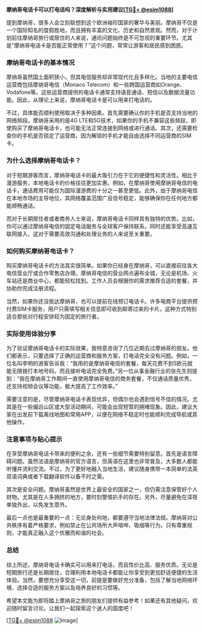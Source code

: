 **摩纳哥电话卡可以打电话吗？深度解析与实用建议[[TG💪+ @esim1088](https://t.me/s/esim1088)]**

提到摩纳哥，很多人会立刻联想到这个欧洲袖珍国家的奢华与美丽。摩纳哥不仅是一个国际知名的度假胜地，而且拥有丰富的文化、历史和自然景观。然而，对于计划前往摩纳哥旅行或居住的人来说，通讯问题始终是不可忽视的重要环节。尤其是“摩纳哥电话卡是否能正常使用？”这个问题，常常让游客和居民感到困惑。

### 摩纳哥电话卡的基本情况

摩纳哥虽然国土面积狭小，但其电信服务却非常现代化且多样化。当地的主要电信运营商包括摩纳哥电信（Monaco Telecom）和一些跨国运营商如Orange、Vodafone等。这些运营商提供的电话卡通常支持语音通话、短信以及数据流量功能。因此，从理论上来说，摩纳哥电话卡是可以用来打电话的。

不过，具体能否顺利使用取决于多种因素。首先需要确认你的手机是否支持当地的网络频段。摩纳哥采用的是4G LTE和5G技术，如果你的手机不兼容这些频段，即使购买了摩纳哥电话卡，也可能无法正常连接到网络或进行通话。其次，还需要检查你的手机是否锁定了运营商，因为解锁的手机才能自由选择不同运营商的SIM卡。

### 为什么选择摩纳哥电话卡？

对于短期游客而言，摩纳哥电话卡的最大吸引力在于它的便捷性和灵活性。相比于漫游服务，本地电话卡的价格往往更加实惠。例如，在摩纳哥使用摩纳哥电信的电话卡，通话费用可能仅为国际漫游费的十分之一甚至更低。此外，由于摩纳哥电信在本地市场的主导地位，其网络覆盖范围广且信号稳定，能够确保你在任何地方都能顺畅通话。

而对于长期居住者或者商务人士来说，摩纳哥电话卡同样具有独特的优势。比如，你可以通过摩纳哥电信的固定电话服务与全球客户保持联系，同时还能享受高速互联网接入，这对于需要高效沟通和处理业务的人来说至关重要。

### 如何购买摩纳哥电话卡？

购买摩纳哥电话卡的方法其实很简单。如果你已经身在摩纳哥，可以直接前往各大电信营业厅或合作零售店办理。摩纳哥电信的营业网点遍布全城，无论是机场、火车站还是商业中心，都能轻松找到。工作人员会根据你的需求推荐合适的套餐，并协助你完成注册流程。

当然，如果你还没抵达摩纳哥，也可以提前在线预订电话卡。许多电商平台提供预付费SIM卡服务，用户只需填写相关信息即可收到邮寄过来的卡片。这种方式特别适合那些对行程安排较为固定的旅行者。

### 实际使用体验分享

为了验证摩纳哥电话卡的实际效果，我特意咨询了几位近期去过摩纳哥的朋友。他们都表示，只要选择了正确的运营商和服务方案，打电话完全没有问题。例如，一位名叫李明的游客告诉我：“我用的是摩纳哥电信的套餐，每天花费不到5欧元就能无限拨打本地号码，而且接听电话完全免费。”另一位从事金融行业的张先生则提到：“我在摩纳哥工作期间一直使用摩纳哥电信的商务套餐，不仅通话质量优秀，还支持视频会议等功能，极大提高了工作效率。”

需要注意的是，尽管摩纳哥电话卡表现优异，但偶尔也会遇到信号不佳的情况。尤其是在一些偏远山区或大型活动期间，可能会出现短暂的拥堵现象。因此，建议大家在出发前下载离线地图和常用APP，以便在网络不稳定时也能顺利完成导航或其他操作。

### 注意事项与贴心提示

在享受摩纳哥电话卡带来的便利之余，还有一些细节需要特别留意。首先是语言障碍问题。虽然法语是摩纳哥的官方语言，但英语在这里也非常普及，大多数人都能听懂并流利交流。不过，为了更好地融入当地生活，建议随身携带一本简单的法英双语词典或者下载翻译软件以备不时之需。

其次是安全问题。摩纳哥虽然是世界上最安全的国家之一，但仍需注意保管好个人财物。尤其是在人多拥挤的地方，要时刻警惕扒手的存在。另外，尽量避免在深夜单独外出，以免发生意外。

最后一点也是最重要的一点：无论身处何地，都要遵守当地法律法规。摩纳哥对公共秩序有着严格要求，例如禁止在公共场所大声喧哗、吸烟等行为。只有尊重规则，才能真正融入这个优雅而和谐的社会。

### 总结

综上所述，摩纳哥电话卡确实可以用来打电话，而且性价比高、服务优质。无论是短期旅行还是长期居住，合理利用本地电话卡都能让你享受到更加舒适便捷的生活体验。当然，要想充分享受这一切，前提是要做好充分准备，包括了解当地网络环境、选择合适的服务方案以及培养良好的习惯等。

希望本文能为即将踏上摩纳哥之旅的朋友们提供有益参考！如果还有其他疑问，欢迎随时留言讨论。让我们一起探索这个迷人的国度吧！

[[TG💪+ @esim1088](https://t.me/s/esim1088) ![Image](https://i.postimg.cc/4NQfJmqS/Snipaste-2025-05-13-00-14-12.png)]